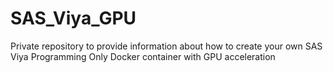 # SAS_Viya_GPU
Private repository to provide information about how to create your own SAS Viya Programming Only Docker container with GPU acceleration
